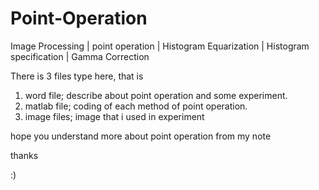 # Point-Operation
Image Processing | point operation | Histogram Equarization | Histogram specification | Gamma Correction

There is 3 files type here, that is
1. word file; describe about point operation and some experiment.
2. matlab file; coding of each method of point operation.
3. image files; image that i used in experiment

hope you understand more about point operation from my note

thanks

:)
